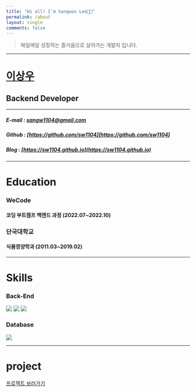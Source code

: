 ```yaml
---
title: "Hi all! I'm Sangwoo Lee👋🏻"
permalink: /about
layout: single
comments: false
---
```


> 매일매일 성장하는 즐거움으로 살아가는 개발자 입니다.

---

# [이상우](https://sw1104.github.io/memoir/wecode/bye)

## Backend Developer

---


##### E-mail : sangw1104@gmail.com

##### Github : [https://github.com/sw1104](https://github.com/sw1104)

##### Blog : [https://sw1104.github.io](https://sw1104.github.io)

---

# Education

### WeCode

#### 코딩 부트캠프 백엔드 과정 (2022.07~2022.10)

### 단국대학교

#### 식품영양학과 (2011.03~2019.02)

---

# Skills

### Back-End

<img src="https://img.shields.io/badge/JavaScript-FFCA28?style=flat-square&logo=javascript&logoColor=white"/>
<img src="https://img.shields.io/badge/Node.js-008000?style=flat-square&logo=Node.js&logoColor=white"/>
<img src="https://img.shields.io/badge/Express-000080?style=flat-square&logo=Express&logoColor=white"/>

### Database

<img src="https://img.shields.io/badge/ MySQL8.0-6441a5?style=flat-square&logo=MySQL&logoColor=white"/>

---

# project

[프로젝트 보러가기](https://sw1104.github.io/projects)


